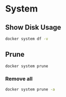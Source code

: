 # System

## Show Disk Usage

```sh
docker system df -v
```

## Prune

```sh
docker system prune
```

### Remove all

```sh
docker system prune -a
```
